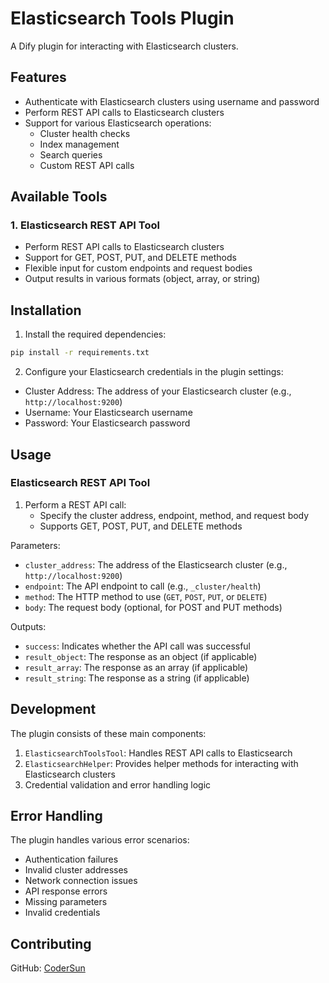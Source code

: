 # Elasticsearch Tools Plugin

A Dify plugin for interacting with Elasticsearch clusters.

## Features

- Authenticate with Elasticsearch clusters using username and password
- Perform REST API calls to Elasticsearch clusters
- Support for various Elasticsearch operations:
  - Cluster health checks
  - Index management
  - Search queries
  - Custom REST API calls

## Available Tools

### 1. Elasticsearch REST API Tool
- Perform REST API calls to Elasticsearch clusters
- Support for GET, POST, PUT, and DELETE methods
- Flexible input for custom endpoints and request bodies
- Output results in various formats (object, array, or string)

## Installation

1. Install the required dependencies:
```bash
pip install -r requirements.txt
```

2. Configure your Elasticsearch credentials in the plugin settings:
- Cluster Address: The address of your Elasticsearch cluster (e.g., `http://localhost:9200`)
- Username: Your Elasticsearch username
- Password: Your Elasticsearch password

## Usage

### Elasticsearch REST API Tool

1. Perform a REST API call:
   - Specify the cluster address, endpoint, method, and request body
   - Supports GET, POST, PUT, and DELETE methods

Parameters:
- `cluster_address`: The address of the Elasticsearch cluster (e.g., `http://localhost:9200`)
- `endpoint`: The API endpoint to call (e.g., `_cluster/health`)
- `method`: The HTTP method to use (`GET`, `POST`, `PUT`, or `DELETE`)
- `body`: The request body (optional, for POST and PUT methods)

Outputs:
- `success`: Indicates whether the API call was successful
- `result_object`: The response as an object (if applicable)
- `result_array`: The response as an array (if applicable)
- `result_string`: The response as a string (if applicable)

## Development

The plugin consists of these main components:

1. `ElasticsearchToolsTool`: Handles REST API calls to Elasticsearch
2. `ElasticsearchHelper`: Provides helper methods for interacting with Elasticsearch clusters
3. Credential validation and error handling logic

## Error Handling

The plugin handles various error scenarios:
- Authentication failures
- Invalid cluster addresses
- Network connection issues
- API response errors
- Missing parameters
- Invalid credentials

## Contributing

GitHub: [CoderSun](https://github.com/stoplyy)



